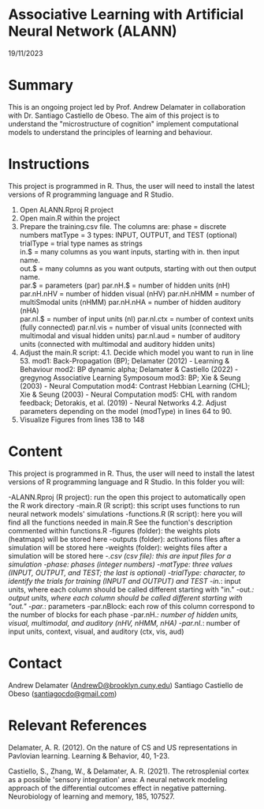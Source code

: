 # Associative Learning with Artificial Neural Network (ALANN)
19/11/2023

# Summary
This is an ongoing project led by Prof. Andrew Delamater in collaboration with Dr. Santiago Castiello de Obeso. The aim of this project is to understand the "microstructure of cognition" 
implement computational models to understand the principles of learning and behaviour.

# Instructions
This project is programmed in R. Thus, the user will need to install the latest versions of R programming language and R Studio. 
1. Open ALANN.Rproj R project
2. Open main.R within the project
3. Prepare the training.csv file. The columns are:
  phase = discrete numbers
  matType = 3 types: INPUT, OUTPUT, and TEST (optional)
  trialType = trial type names as strings 	
  in.$ = many columns as you want inputs, starting with in. then input name.  
  out.$ = many columns as you want outputs, starting with out then output name.  
  par.$ = parameters (par)
    par.nH.$ = number of hidden units (nH)
      par.nH.nHV = number of hidden visual (nHV)
      par.nH.nHMM = number of multiSmodal units (nHMM)
      par.nH.nHA = number of hidden auditory (nHA)	
    par.nI.$ = number of input units (nI)
      par.nI.ctx = number of context units (fully connected)
      par.nI.vis = number of visual units (connected with multimodal and visual hidden units)
      par.nI.aud = number of auditory units (connected with multimodal and auditory hidden units)
4. Adjust the main.R script:
  4.1. Decide which model you want to run in line 53. 
    mod1: Back-Propagation (BP); Delamater (2012) - Learning & Behaviour
    mod2: BP dynamic alpha; Delamater & Castiello (2022) - gregynog Associative Learning Symposoum
    mod3: BP; Xie & Seung (2003) - Neural Computation
    mod4: Contrast Hebbian Learning (CHL); Xie & Seung (2003) - Neural Computation
    mod5: CHL with random feedback; Detorakis, et al. (2019) - Neural Networks
  4.2. Adjust parameters depending on the model (modType) in lines 64 to 90.
5. Visualize Figures from lines 138 to 148

# Content
This project is programmed in R. Thus, the user will need to install the latest versions of R programming language and R Studio. In this folder you will:

-ALANN.Rproj (R project): run the open this project to automatically open the R work directory 
-main.R (R script): this script uses functions to run neural network models' simulations
-functions.R (R script): here you will find all the functions needed in main.R
	See the function's description commented within functions.R
-figures (folder): the weights plots (heatmaps) will be stored here
-outputs (folder): activations files after a simulation will be stored here
-weights (folder): weights files after a simulation will be stored here
-*.csv (csv file): this are input files for a simulation
  -phase: phases (integer numbers)
  -matType: three values (INPUT, OUTPUT, and TEST; the last is optional)
  -trialType: character, to identify the trials for training (INPUT and OUTPUT) and TEST
  -in.*: input units, where each column should be called different starting with "in."
  -out.*: output units, where each column should be called different starting with "out."
  -par.*: parameters 
    -par.nBlock: each row of this column correspond to the number of blocks for each phase
    -par.nH.*: number of hidden units, visual, multimodal, and auditory (nHV, nHMM, nHA)
    -par.nI.*: number of input units, context, visual, and auditory (ctx, vis, aud)

# Contact
Andrew Delamater (AndrewD@brooklyn.cuny.edu)
Santiago Castiello de Obeso (santiagocdo@gmail.com)

# Relevant References
Delamater, A. R. (2012). 
On the nature of CS and US representations in Pavlovian learning. 
Learning & Behavior, 40, 1-23.

Castiello, S., Zhang, W., & Delamater, A. R. (2021). 
The retrosplenial cortex as a possible 'sensory integration' area: A neural network modeling approach of the differential outcomes effect in negative patterning. 
Neurobiology of learning and memory, 185, 107527.